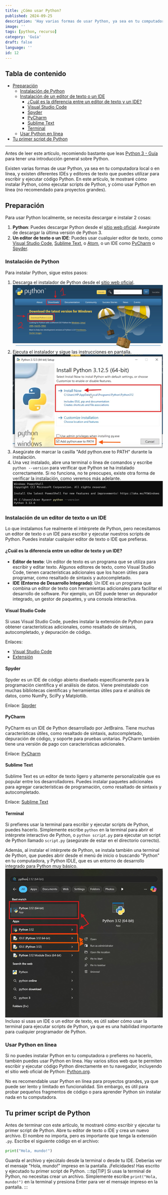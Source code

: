 ```yaml
---
title: ¿Cómo usar Python?
published: 2024-09-25
description: 'Hay varias formas de usar Python, ya sea en tu computadora local o en línea. Aprende cómo instalar Python, ejecutar scripts, y usar Python en línea.'
image: ''
tags: [python, recurso]
category: 'Guía'
draft: false
language: ''
id: 12
---
```

## Tabla de contenido
- [Preparación](#preparación)
    - [Instalación de Python](#instalación-de-python)
    - [Instalación de un editor de texto o un IDE](#instalación-de-un-editor-de-texto-o-un-ide)
        - [¿Cuál es la diferencia entre un editor de texto y un IDE?](#cuál-es-la-diferencia-entre-un-editor-de-texto-y-un-ide)
        - [Visual Studio Code](#visual-studio-code)
        - [Spyder](#spyder)
        - [PyCharm](#pycharm)
        - [Sublime Text](#sublime-text)
        - [Terminal](#terminal)
    - [Usar Python en línea](#usar-python-en-línea)
- [Tu primer script de Python](#tu-primer-script-de-python)
___
Antes de leer este artículo, recomiendo bastante que leas [Python 3 - Guía](/grupo932/posts/python-course-index/python-course-index/) para tener una introducción general sobre Python.

Existen varias formas de usar Python, ya sea en tu computadora local o en línea, y existen diferentes IDEs y editores de texto que puedes utilizar para escribir y ejecutar código Python. En este artículo, te mostraré cómo instalar Python, cómo ejecutar scripts de Python, y cómo usar Python en línea (no recomendado para proyectos grandes).
## Preparación
Para usar Python localmente, se necesita descargar e instalar 2 cosas:
1. **Python**: Puedes descargar Python desde el [sitio web oficial](https://www.python.org/downloads/). Asegúrate de descargar la última versión de Python 3.
2. **Un editor de texto o un IDE**: Puedes usar cualquier editor de texto, como [Visual Studio Code](https://code.visualstudio.com/), [Sublime Text](https://www.sublimetext.com/), o [Atom](https://atom.io/), o un IDE como [PyCharm](https://www.jetbrains.com/pycharm/) o [Spyder](https://www.spyder-ide.org/).
### Instalación de Python
Para instalar Python, sigue estos pasos:
1. Descarga el instalador de Python desde el [sitio web oficial](https://www.python.org/downloads/).
![Imagen 1](image1.jpg)
2. Ejecuta el instalador y sigue las instrucciones en pantalla.
![Imagen 2](image2.jpg)
3. Asegúrate de marcar la casilla "Add python.exe to PATH" durante la instalación.
4. Una vez instalado, abre una terminal o línea de comandos y escribe `python --version` para verificar que Python se ha instalado correctamente. Si no funciona, no te preocupes, existe otra forma de verificar la instalación, como veremos más adelante.
![Imagen 3](image3.jpg)
### Instalación de un editor de texto o un IDE
Lo que instalamos fue realmente el intérprete de Python, pero necesitamos un editor de texto o un IDE para escribir y ejecutar nuestros scripts de Python. Puedes instalar cualquier editor de texto o IDE que prefieras.
#### ¿Cuál es la diferencia entre un editor de texto y un IDE?
- **Editor de texto**: Un editor de texto es un programa que se utiliza para escribir y editar texto. Algunos editores de texto, como Visual Studio Code, tienen características adicionales que los hacen útiles para programar, como resaltado de sintaxis y autocompletado.
- **IDE (Entorno de Desarrollo Integrado)**: Un IDE es un programa que combina un editor de texto con herramientas adicionales para facilitar el desarrollo de software. Por ejemplo, un IDE puede tener un depurador integrado, un gestor de paquetes, y una consola interactiva.
#### Visual Studio Code
Si usas Visual Studio Code, puedes instalar la extensión de Python para obtener características adicionales, como resaltado de sintaxis, autocompletado, y depuración de código.

Enlaces:
- [Visual Studio Code](https://code.visualstudio.com/)
- [Extensión](https://marketplace.visualstudio.com/items?itemName=ms-python.python)
#### Spyder
Spyder es un IDE de código abierto diseñado específicamente para la programación científica y el análisis de datos. Viene preinstalado con muchas bibliotecas científicas y herramientas útiles para el análisis de datos, como NumPy, SciPy y Matplotlib.

Enlace: [Spyder](https://www.spyder-ide.org/)
#### PyCharm
PyCharm es un IDE de Python desarrollado por JetBrains. Tiene muchas características útiles, como resaltado de sintaxis, autocompletado, depuración de código, y soporte para pruebas unitarias. PyCharm también tiene una versión de pago con características adicionales.

Enlace: [PyCharm](https://www.jetbrains.com/pycharm/)
#### Sublime Text
Sublime Text es un editor de texto ligero y altamente personalizable que es popular entre los desarrolladores. Puedes instalar paquetes adicionales para agregar características de programación, como resaltado de sintaxis y autocompletado.

Enlace: [Sublime Text](https://www.sublimetext.com/)
#### Terminal
Si prefieres usar la terminal para escribir y ejecutar scripts de Python, puedes hacerlo. Simplemente escribe `python` en la terminal para abrir el intérprete interactivo de Python, o `python script.py` para ejecutar un script de Python llamado `script.py` (asegúrate de estar en el directorio correcto).

Además, al instalar el intérprete de Python, se instala también una terminal de Python, que puedes abrir desde el menú de inicio o buscando "Python" en tu computadora, y Python IDLE, que es un entorno de desarrollo integrado para Python muy básico.
![Imagen 4](image4.jpg)
Incluso si usas un IDE o un editor de texto, es útil saber cómo usar la terminal para ejecutar scripts de Python, ya que es una habilidad importante para cualquier programador de Python.
### Usar Python en línea
Si no puedes instalar Python en tu computadora o prefieres no hacerlo, también puedes usar Python en línea. Hay varios sitios web que te permiten escribir y ejecutar código Python directamente en tu navegador, incluyendo el sitio web oficial de Python: [Python.org](https://www.python.org/shell/).

No es recomendable usar Python en línea para proyectos grandes, ya que puede ser lento y limitado en funcionalidad. Sin embargo, es útil para probar pequeños fragmentos de código o para aprender Python sin instalar nada en tu computadora.
## Tu primer script de Python
Antes de terminar con este artículo, te mostraré cómo escribir y ejecutar tu primer script de Python. Abre tu editor de texto o IDE y crea un nuevo archivo. El nombre no importa, pero es importante que tenga la extensión `.py`. Escribe el siguiente código en el archivo:
```python
print("Hola, mundo!")
```
Guarda el archivo y ejecútalo desde la terminal o desde tu IDE. Deberías ver el mensaje "Hola, mundo!" impreso en la pantalla. ¡Felicidades! Has escrito y ejecutado tu primer script de Python.
:::tip[TIP]
Si usas la terminal de Python, no necesitas crear un archivo. Simplemente escribe `print("Hola, mundo!")` en la terminal y presiona Enter para ver el mensaje impreso en la pantalla.
:::
